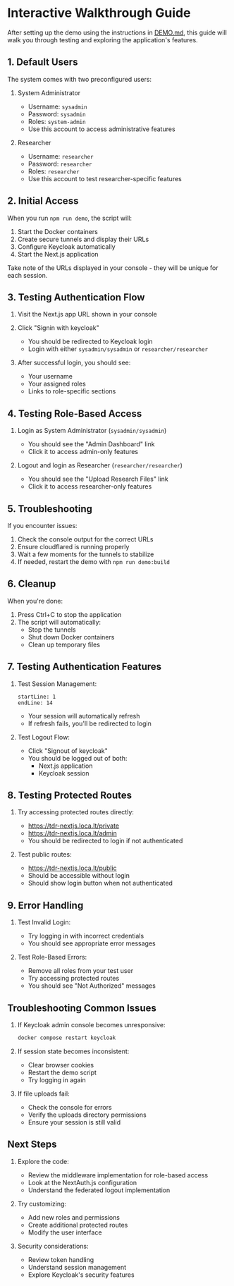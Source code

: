 # Interactive Walkthrough Guide

After setting up the demo using the instructions in [DEMO.md](DEMO.md), this guide will walk you through testing and exploring the application's features.

## 1. Default Users

The system comes with two preconfigured users:

1. System Administrator
   - Username: `sysadmin`
   - Password: `sysadmin`
   - Roles: `system-admin`
   - Use this account to access administrative features

2. Researcher
   - Username: `researcher`
   - Password: `researcher`
   - Roles: `researcher`
   - Use this account to test researcher-specific features

## 2. Initial Access

When you run `npm run demo`, the script will:
1. Start the Docker containers
2. Create secure tunnels and display their URLs
3. Configure Keycloak automatically
4. Start the Next.js application

Take note of the URLs displayed in your console - they will be unique for each session.

## 3. Testing Authentication Flow

1. Visit the Next.js app URL shown in your console

2. Click "Signin with keycloak"
   - You should be redirected to Keycloak login
   - Login with either `sysadmin/sysadmin` or `researcher/researcher`

3. After successful login, you should see:
   - Your username
   - Your assigned roles
   - Links to role-specific sections

## 4. Testing Role-Based Access

1. Login as System Administrator (`sysadmin/sysadmin`)
   - You should see the "Admin Dashboard" link
   - Click it to access admin-only features

2. Logout and login as Researcher (`researcher/researcher`)
   - You should see the "Upload Research Files" link
   - Click it to access researcher-only features

## 5. Troubleshooting

If you encounter issues:

1. Check the console output for the correct URLs
2. Ensure cloudflared is running properly
3. Wait a few moments for the tunnels to stabilize
4. If needed, restart the demo with `npm run demo:build`

## 6. Cleanup

When you're done:
1. Press Ctrl+C to stop the application
2. The script will automatically:
   - Stop the tunnels
   - Shut down Docker containers
   - Clean up temporary files

## 7. Testing Authentication Features

1. Test Session Management:
   ```typescript:src/components/SessionGuard.tsx
   startLine: 1
   endLine: 14
   ```
   - Your session will automatically refresh
   - If refresh fails, you'll be redirected to login

2. Test Logout Flow:
   - Click "Signout of keycloak"
   - You should be logged out of both:
     * Next.js application
     * Keycloak session

## 8. Testing Protected Routes

1. Try accessing protected routes directly:
   - https://tdr-nextjs.loca.lt/private
   - https://tdr-nextjs.loca.lt/admin
   - You should be redirected to login if not authenticated

2. Test public routes:
   - https://tdr-nextjs.loca.lt/public
   - Should be accessible without login
   - Should show login button when not authenticated

## 9. Error Handling

1. Test Invalid Login:
   - Try logging in with incorrect credentials
   - You should see appropriate error messages

2. Test Role-Based Errors:
   - Remove all roles from your test user
   - Try accessing protected routes
   - You should see "Not Authorized" messages

## Troubleshooting Common Issues

1. If Keycloak admin console becomes unresponsive:
   ```bash
   docker compose restart keycloak
   ```

2. If session state becomes inconsistent:
   - Clear browser cookies
   - Restart the demo script
   - Try logging in again

3. If file uploads fail:
   - Check the console for errors
   - Verify the uploads directory permissions
   - Ensure your session is still valid

## Next Steps

1. Explore the code:
   - Review the middleware implementation for role-based access
   - Look at the NextAuth.js configuration
   - Understand the federated logout implementation

2. Try customizing:
   - Add new roles and permissions
   - Create additional protected routes
   - Modify the user interface

3. Security considerations:
   - Review token handling
   - Understand session management
   - Explore Keycloak's security features 